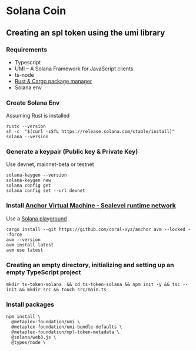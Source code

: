 # Solana Coin
## Creating an spl token using the umi library
### Requirements
- Typescript
- UMI – A Solana Framework for JavaScript clients.
- ts-node
- [Rust & Cargo package manager](https://www.rust-lang.org/)
- Solana env
### Create Solana Env
Assuming Rust is installed
```
rustc --version
sh -c  "$(curl -sSfL https://release.solana.com/stable/install)"
solana --version
```
### Generate a keypair (Public key & Private Key)
Use devnet, mainnet-beta or testnet
```
solana-keygen --version
solana-keygen new
solana config get
solana config set --url devnet
```
### Install [Anchor Virtual Machine - Sealevel runtime network](https://www.anchor-lang.com/)
Use a [Solana playground](https://beta.solpg.io/)
```
cargo install --git https://github.com/coral-xyz/anchor avm --locked --force
avm --version
avm install latest
avm use latest
```

### Creating an empty directory, initializing and setting up an empty TypeScript project
```
mkdir ts-token-solana  && cd ts-token-solana && npm init -y && tsc --init && mkdir src && touch src/main.ts
```
### Install packages
```
npm install \
  @metaplex-foundation/umi \
  @metaplex-foundation/umi-bundle-defaults \
  @metaplex-foundation/mpl-token-metadata \
  @solana/web3.js \ 
  @types/node \
```
### 
